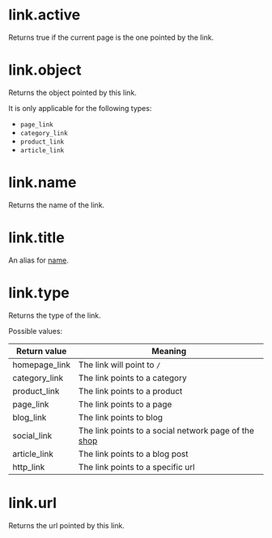 # link.active

Returns true if the current page is the one pointed by the link.

# link.object

Returns the object pointed by this link.

It is only applicable for the following types:

* `page_link`
* `category_link`
* `product_link`
* `article_link`

# link.name

Returns the name of the link.

# link.title

An alias for [name](link.md#link.name).

# link.type

Returns the type of the link.

Possible values:

|Return value|Meaning|
| -- | -- |
| homepage_link | The link will point to `/` |
| category_link | The link points to a category |
| product_link | The link points to a product |
| page_link | The link points to a page |
| blog_link | The link points to blog |
| social_link | The link points to a social network page of the [shop](shop.md) |
| article_link | The link points to a blog post |
| http_link | The link points to a specific url |

# link.url

Returns the url pointed by this link.
